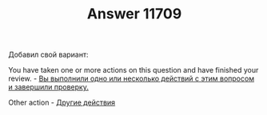 ﻿---
title: "Answer 11709"
se.owner.user_id: 238742
se.owner.display_name: "Andrew"
se.owner.link: "https://ru.meta.stackoverflow.com/users/238742/andrew"
se.answer_id: 11709
se.question_id: 11708
se.post_type: answer
se.is_accepted: True
---
<p>Добавил свой вариант:</p>
<p>You have taken one or more actions on this question and have finished your review. - <a href="https://ru.traducir.win/strings/16899" rel="nofollow noreferrer">Вы выполнили одно или несколько действий с этим вопросом и завершили проверку.</a></p>
<p>Other action - <a href="https://ru.traducir.win/strings/16897" rel="nofollow noreferrer">Другие действия</a></p>
